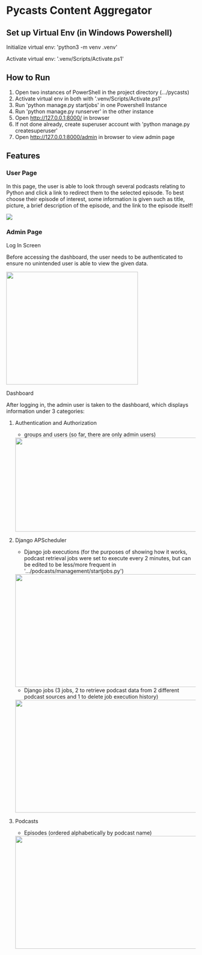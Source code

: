 # Pycasts Content Aggregator

## Set up Virtual Env (in Windows Powershell)

Initialize virtual env: 'python3 -m venv .venv'

Activate virtual env: '.venv/Scripts/Activate.ps1'

## How to Run
1. Open two instances of PowerShell in the project directory (.../pycasts)
2. Activate virtual env in both with '.venv/Scripts/Activate.ps1'
3. Run 'python manage.py startjobs' in one Powershell Instance
4. Run 'python manage.py runserver' in the other instance
5. Open http://127.0.0.1:8000/ in browser
6. If not done already, create superuser account with 'python manage.py createsuperuser'
7. Open http://127.0.0.1:8000/admin in browser to view admin page


## Features
### User Page
In this page, the user is able to look through several podcasts relating to Python and click a link to redirect them to the selected episode. To best choose their episode of interest, some information is given such as title, picture, a brief description of the episode, and the link to the episode itself!

<img src = "https://github.com/MirShahiduzzaman/content-aggregator/assets/43242843/b71ab49b-42d6-4866-a0e9-6f8dab00cc77" width = "" height = "">

### Admin Page
Log In Screen

Before accessing the dashboard, the user needs to be authenticated to ensure no unintended user is able to view the given data. 

<img src = "https://github.com/MirShahiduzzaman/content-aggregator/assets/43242843/50481a3d-35a9-43b1-95fc-c72c82a5718b" width = "350" height = "300">

Dashboard

After logging in, the admin user is taken to the dashboard, which displays information under 3 categories:
1. Authentication and Authorization
      - groups and users (so far, there are only admin users)
      <img src = "https://github.com/MirShahiduzzaman/content-aggregator/assets/43242843/7b55b21e-3bc8-4d92-abcf-36da9715551c" width = "500" height = "250">

2. Django APScheduler
    - Django job executions (for the purposes of showing how it works, podcast retrieval jobs were set to execute every 2 minutes, but can be edited to be less/more frequent in '.../podcasts/management/startjobs.py')
    <img src = "https://github.com/MirShahiduzzaman/content-aggregator/assets/43242843/069a6402-de7e-44f0-849e-a2508bbe57f6" width = "600" height = "300">

    - Django jobs (3 jobs, 2 to retrieve podcast data from 2 different podcast sources and 1 to delete job execution history)
    <img src = "https://github.com/MirShahiduzzaman/content-aggregator/assets/43242843/12c841a3-6180-4014-9956-4961167b1d5c" width = "600" height = "300">


3. Podcasts
      - Episodes (ordered alphabetically by podcast name)
      <img src = "https://github.com/MirShahiduzzaman/content-aggregator/assets/43242843/e85a3402-3680-47e9-9b16-b93f3a7bd266" width = "600" height = "300">
